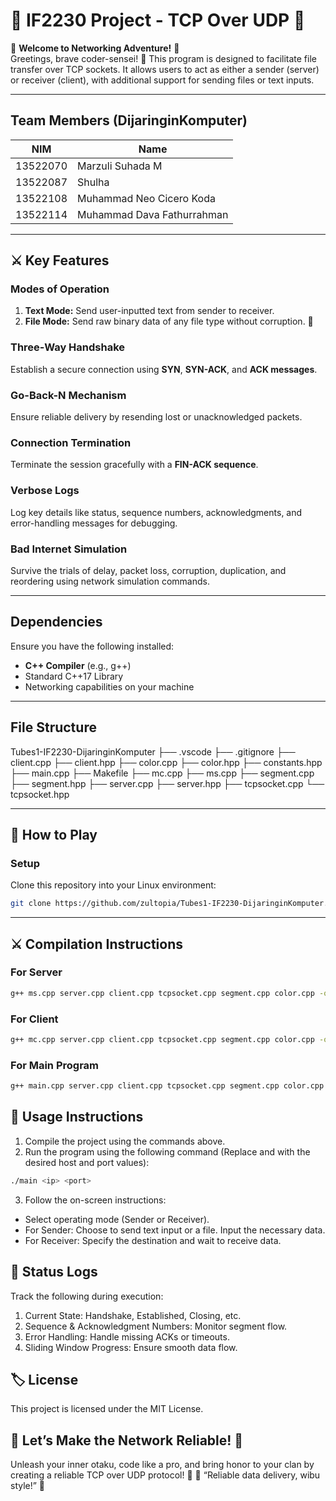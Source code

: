 # 🎌 IF2230 Project - TCP Over UDP 🎌  

👾 **Welcome to Networking Adventure!** 👾  
Greetings, brave coder-sensei! 🌸 This program is designed to facilitate file transfer over TCP sockets. It allows users to act as either a sender (server) or receiver (client), with additional support for sending files or text inputs.

---

## Team Members (DijaringinKomputer)
| NIM       | Name                             |
|-----------|----------------------------------|
| 13522070  | Marzuli Suhada M                 |
| 13522087  | Shulha                           |
| 13522108  | Muhammad Neo Cicero Koda         |
| 13522114  | Muhammad Dava Fathurrahman       |

---

## ⚔️ Key Features 

### **Modes of Operation**  
1. **Text Mode:** Send user-inputted text from sender to receiver.  
2. **File Mode:** Send raw binary data of any file type without corruption. 🎴  

### **Three-Way Handshake**  
Establish a secure connection using **SYN**, **SYN-ACK**, and **ACK messages**.  

### **Go-Back-N Mechanism**  
Ensure reliable delivery by resending lost or unacknowledged packets.  

### **Connection Termination**  
Terminate the session gracefully with a **FIN-ACK sequence**.  

### **Verbose Logs**  
Log key details like status, sequence numbers, acknowledgments, and error-handling messages for debugging.  

### **Bad Internet Simulation**  
Survive the trials of delay, packet loss, corruption, duplication, and reordering using network simulation commands.  

---

## Dependencies
Ensure you have the following installed:
- **C++ Compiler** (e.g., g++)
- Standard C++17 Library
- Networking capabilities on your machine

---

## File Structure

Tubes1-IF2230-DijaringinKomputer
├── .vscode
├── .gitignore
├── client.cpp
├── client.hpp
├── color.cpp
├── color.hpp
├── constants.hpp
├── main.cpp
├── Makefile
├── mc.cpp
├── ms.cpp
├── segment.cpp
├── segment.hpp
├── server.cpp
├── server.hpp
├── tcpsocket.cpp
└── tcpsocket.hpp

---

## 🌟 How to Play  

### **Setup**  
Clone this repository into your Linux environment:  
```bash
git clone https://github.com/zultopia/Tubes1-IF2230-DijaringinKomputer.git
```

---

## ⚔️ Compilation Instructions

### For Server
```bash
g++ ms.cpp server.cpp client.cpp tcpsocket.cpp segment.cpp color.cpp -o ms
```

### For Client
```bash
g++ mc.cpp server.cpp client.cpp tcpsocket.cpp segment.cpp color.cpp -o mc
```

### For Main Program
```bash
g++ main.cpp server.cpp client.cpp tcpsocket.cpp segment.cpp color.cpp -o main
```

## 🚀 Usage Instructions
1. Compile the project using the commands above.
2. Run the program using the following command (Replace <ip> and <port> with the desired host and port values):
```bash
./main <ip> <port>
```
3. Follow the on-screen instructions:
- Select operating mode (Sender or Receiver).
- For Sender: Choose to send text input or a file. Input the necessary data.
- For Receiver: Specify the destination and wait to receive data.

## 📝 Status Logs
Track the following during execution:
1. Current State: Handshake, Established, Closing, etc.
2. Sequence & Acknowledgment Numbers: Monitor segment flow.
3. Error Handling: Handle missing ACKs or timeouts.
4. Sliding Window Progress: Ensure smooth data flow.

## 🏷️ License
This project is licensed under the MIT License.

## 🌸 Let’s Make the Network Reliable! 🌸
Unleash your inner otaku, code like a pro, and bring honor to your clan by creating a reliable TCP over UDP protocol! 🚀
🎌 “Reliable data delivery, wibu style!” 🎌
